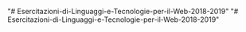 "# Esercitazioni-di-Linguaggi-e-Tecnologie-per-il-Web-2018-2019" 
"# Esercitazioni-di-Linguaggi-e-Tecnologie-per-il-Web-2018-2019" 
